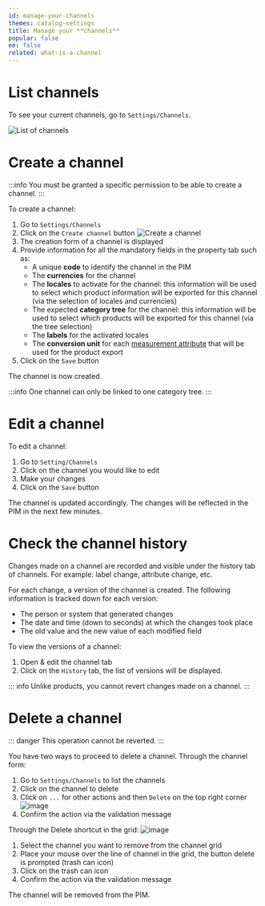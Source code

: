 ```yaml
---
id: manage-your-channels
themes: catalog-settings
title: Manage your **channels**
popular: false
ee: false
related: what-is-a-channel
---
```


# List channels

To see your current channels, go to `Settings/Channels`.

![List of channels](../img/Settings_Channels.png)

# Create a channel

:::info
You must be granted a specific permission to be able to create a channel.
:::

To create a channel:
1.  Go to `Settings/Channels`
1.  Click on the `Create channel` button
![Create a channel](../img/Settings_Channels_Create.png)
1.  The creation form of a channel is displayed
1.  Provide information for all the mandatory fields in the property tab such as:
    - A unique **code** to identify the channel in the PIM
    - The **currencies** for the channel
    - The **locales** to activate for the channel: this information will be used to select which product information will be exported for this channel (via the selection of locales and currencies)
    - The expected **category tree** for the channel: this information will be used to select which products will be exported for this channel (via the tree selection)
    - The **labels** for the activated locales
    - The **conversion unit** for each [measurement attribute](what-about-measurements.html) that will be used for the product export
1.  Click on the `Save` button

The channel is now created.

:::info
One channel can only be linked to one category tree.
:::

# Edit a channel

To edit a channel:
1.  Go to `Setting/Channels`
1.  Click on the channel you would like to edit
1.  Make your changes
1.  Click on the `Save` button

The channel is updated accordingly. The changes will be reflected in the PIM in the next few minutes.


# Check the channel history

Changes made on a channel are recorded and visible under the history tab of channels. For example: label change, attribute change, etc.

For each change, a version of the channel is created. The following information is tracked down for each version:

- The person or system that generated changes
- The date and time (down to seconds) at which the changes took place
- The old value and the new value of each modified field

To view the versions of a channel:
1. Open & edit the channel tab
1. Click on the `History` tab, the list of versions will be displayed.

::: info
Unlike products, you cannot revert changes made on a channel.
:::


# Delete a channel

::: danger
This operation cannot be reverted.
:::

You have two ways to proceed to delete a channel.
Through the channel form:
1. Go to `Settings/Channels` to list the channels
1. Click on the channel to delete
1. Click on `...` for other actions and then `Delete` on the top right corner
  ![image](../img/Settings_ChannelDeleteEdit.png)
1. Confirm the action via the validation message

Through the Delete shortcut in the grid:
  ![image](../img/Settings_ChannelDeleteHover.png)
1. Select the channel you want to remove from the channel grid
1. Place your mouse over the line of channel in the grid, the button delete is prompted (trash can icon)
1. Click on the trash can icon
1. Confirm the action via the validation message

The channel will be removed from the PIM.
